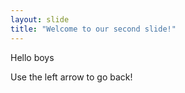 ```yaml
---
layout: slide
title: "Welcome to our second slide!"
---
```

Hello boys


Use the left arrow to go back!
